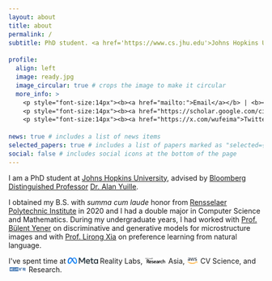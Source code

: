 ```yaml
---
layout: about
title: about
permalink: /
subtitle: PhD student. <a href='https://www.cs.jhu.edu'>Johns Hopkins University</a>.

profile:
  align: left
  image: ready.jpg
  image_circular: true # crops the image to make it circular
  more_info: >
    <p style="font-size:14px"><b><a href="mailto:">Email</a></b> | <b><a href="assets/pdf/wufeima_240306.pdf">CV</a></b></p> <br>
    <p style="font-size:14px"><b><a href="https://scholar.google.com/citations?user=mYkvHdIAAAAJ">Google Scholar</a></b></p> <br>
    <p style="font-size:14px"><b><a href="https://x.com/wufeima">Twitter</a></b>

news: true # includes a list of news items
selected_papers: true # includes a list of papers marked as "selected={true}"
social: false # includes social icons at the bottom of the page
---
```


I am a PhD student at [Johns Hopkins University](https://www.jhu.edu), advised by [Bloomberg Distinguished Professor](https://en.wikipedia.org/wiki/Bloomberg_Distinguished_Professorships) [Dr. Alan Yuille](https://www.cs.jhu.edu/~ayuille/).

I obtained my B.S. with <i>summa cum laude</i> honor from [Rensselaer Polytechnic Institute](https://rpi.edu) in 2020 and I had a double major in Computer Science and Mathematics. During my undergraduate years, I had worked with [Prof. Bülent Yener](https://www.cs.rpi.edu/~yener/) on discriminative and generative models for microstructure images and with [Prof. Lirong Xia](https://www.cs.rpi.edu/~xial/) on preference learning from natural language.

I've spent time at <img src="assets/img/meta.svg.png" style="height: 12px"> Reality Labs, <img src="assets/img/msra.png" style="height: 12px"> Asia, <img src="assets/img/aws.png" style="height: 12px"> CV Science, and <img src="assets/img/megvii.png" style="height: 12px"> Research.
